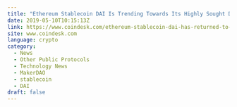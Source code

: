 ```yaml
---
title: "Ethereum Stablecoin DAI Is Trending Towards Its Highly Sought Dollar Value"
date: 2019-05-10T10:15:13Z
link: https://www.coindesk.com/ethereum-stablecoin-dai-has-returned-to-its-highly-sought-dollar-value?utm_medium=RSS&utm_source=hune
site: www.coindesk.com
language: crypto
category:
  - News
  - Other Public Protocols
  - Technology News
  - MakerDAO
  - stablecoin
  - DAI
draft: false
---
```

